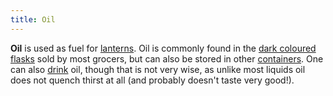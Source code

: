 ```yaml
---
title: Oil
---
```


**Oil** is used as fuel for [lanterns](lantern "wikilink"). Oil is
commonly found in the [dark coloured
flasks](dark_coloured_flask "wikilink") sold by most grocers, but can
also be stored in other [containers](container "wikilink"). One can also
[drink](drink "wikilink") oil, though that is not very wise, as unlike
most liquids oil does not quench thirst at all (and probably doesn't
taste very good!).